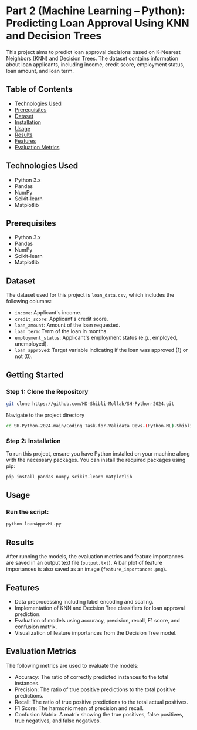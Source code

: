 # Part 2 (Machine Learning – Python): Predicting Loan Approval Using KNN and Decision Trees

This project aims to predict loan approval decisions based on K-Nearest Neighbors (KNN) and Decision Trees. The dataset contains information about loan applicants, including income, credit score, employment status, loan amount, and loan term.

## Table of Contents
- [Technologies Used](#technologies-used)
- [Prerequisites](#Prerequisites)
- [Dataset](#dataset)
- [Installation](#installation)
- [Usage](#usage)
- [Results](#results)
- [Features](#features)
- [Evaluation Metrics](#evaluation-metrics)

## Technologies Used
- Python 3.x
- Pandas
- NumPy
- Scikit-learn
- Matplotlib

## Prerequisites
- Python 3.x
- Pandas
- NumPy
- Scikit-learn
- Matplotlib

## Dataset
The dataset used for this project is `loan_data.csv`, which includes the following columns:
- `income`: Applicant's income.
- `credit_score`: Applicant's credit score.
- `loan_amount`: Amount of the loan requested.
- `loan_term`: Term of the loan in months.
- `employment_status`: Applicant's employment status (e.g., employed, unemployed).
- `loan_approved`: Target variable indicating if the loan was approved (1) or not (0).

## Getting Started

### Step 1: Clone the Repository
```bash
git clone https://github.com/MD-Shibli-Mollah/SH-Python-2024.git
```

Navigate to the project directory
```bash
cd SH-Python-2024-main/Coding_Task-for-Validata_Devs-(Python-ML)-Shibli/Part_2-Loan_Approval_Prediction_with_ML-Shibli
```

### Step 2: Installation
To run this project, ensure you have Python installed on your machine along with the necessary packages. You can install the required packages using pip:

```bash
pip install pandas numpy scikit-learn matplotlib
```

## Usage
### Run the script:
```bash
python loanApprvML.py
```
## Results
After running the models, the evaluation metrics and feature importances are saved in an output text file (`output.txt`). A bar plot of feature importances is also saved as an image (`feature_importances.png`).

## Features
- Data preprocessing including label encoding and scaling.
- Implementation of KNN and Decision Tree classifiers for loan approval prediction.
- Evaluation of models using accuracy, precision, recall, F1 score, and confusion matrix.
- Visualization of feature importances from the Decision Tree model.

## Evaluation Metrics
The following metrics are used to evaluate the models:

- Accuracy: The ratio of correctly predicted instances to the total instances.
- Precision: The ratio of true positive predictions to the total positive predictions.
- Recall: The ratio of true positive predictions to the total actual positives.
- F1 Score: The harmonic mean of precision and recall.
- Confusion Matrix: A matrix showing the true positives, false positives, true negatives, and false negatives.